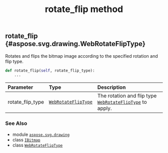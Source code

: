 ﻿---
title: rotate_flip method
second_title: Aspose.SVG for Python via .NET API References
description: 
type: docs
weight: 50
url: /python-net/aspose.svg.drawing/ibitmap/rotate_flip/
is_root: false
---

## rotate_flip {#aspose.svg.drawing.WebRotateFlipType}

Rotates and flips the bitmap image according to the specified rotation and flip type.



```python
def rotate_flip(self, rotate_flip_type):
    ...
```


| Parameter | Type | Description |
| :- | :- | :- |
| rotate_flip_type | [`WebRotateFlipType`](/svg/python-net/aspose.svg.drawing/webrotatefliptype) | The rotation and flip type [`WebRotateFlipType`](/svg/python-net/aspose.svg.drawing/webrotatefliptype) to apply. |



### See Also
* module [`aspose.svg.drawing`](../../)
* class [`IBitmap`](/svg/python-net/aspose.svg.drawing/ibitmap)
* class [`WebRotateFlipType`](/svg/python-net/aspose.svg.drawing/webrotatefliptype)
